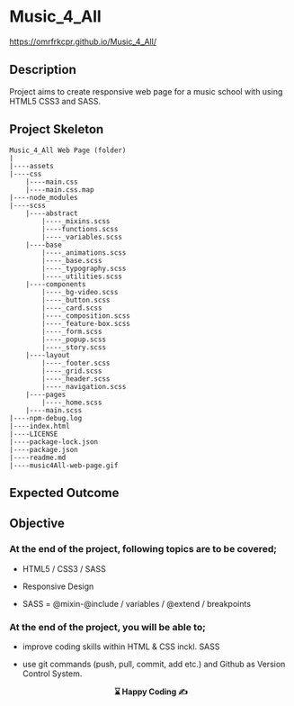 # Music_4_All

https://omrfrkcpr.github.io/Music_4_All/

## Description

Project aims to create responsive web page for a music school with using HTML5 CSS3 and SASS.

## Project Skeleton

```
Music_4_All Web Page (folder)
|
|----assets
|----css
    |----main.css
    |----main.css.map
|----node_modules
|----scss
    |----abstract
        |----_mixins.scss
        |----functions.scss
        |----_variables.scss
    |----base
        |----_animations.scss
        |----_base.scss
        |----_typography.scss
        |----_utilities.scss
    |----components
        |----_bg-video.scss
        |----_button.scss
        |----_card.scss
        |----_composition.scss
        |----_feature-box.scss
        |----_form.scss
        |----_popup.scss
        |----_story.scss
    |----layout
        |----_footer.scss
        |----_grid.scss
        |----_header.scss
        |----_navigation.scss
    |----pages
        |----_home.scss
    |----main.scss
|----npm-debug.log
|----index.html
|----LICENSE
|----package-lock.json
|----package.json
|----readme.md
|----music4All-web-page.gif
```

## Expected Outcome

## Objective

### At the end of the project, following topics are to be covered;

- HTML5 / CSS3 / SASS

- Responsive Design

- SASS = @mixin-@include / variables / @extend / breakpoints

### At the end of the project, you will be able to;

- improve coding skills within HTML & CSS inckl. SASS

- use git commands (push, pull, commit, add etc.) and Github as Version Control System.

<p align="center"> <strong>⌛ Happy Coding  ✍ </strong> </p>
